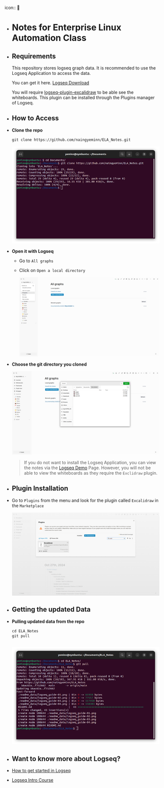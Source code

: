 icon:: 📝

- # Notes for Enterprise Linux Automation Class
- ## Requirements
  
  This repository stores logseq graph data. It is recommended to use the Logseq Application to access the data.
  
  You can get it here. 
  [Logseq Download](https://logseq.com/downloads)
  
  You will require [logseq-plugin-excalidraw](https://github.com/haydenull/logseq-plugin-excalidraw) to be able see the whiteboards.
  This plugin can be installed through the Plugins manager of Logseq.
- ## How to Access
- **Clone the repo**
  ```shell
  git clone https://github.com/naingyeminn/ELA_Notes.git
  ```
  
  ![logseq_guide-01.png](../assets/logseq_guide-01_1730117792056_0.png)
- **Open it with Logseq**
	- Go to `All graphs`
	- Click on `Open a local directory`
	  
	  ![logseq_guide-02.png](../assets/logseq_guide-02_1730117809336_0.png)
- **Choose the git directory you cloned**
  
  ![logseq_guide-03.png](../assets/logseq_guide-03_1730117823893_0.png) 
  > If you do not want to install the Logseq Application, you can view the notes via the [Logseq Demo](https://demo.logseq.com/) Page. However, you will not be able to view the whiteboards as they require the `Exclidraw` plugin.
- ## Plugin Installation
- Go to `Plugins` from the menu and look for the plugin called `Excalidraw` in the `Marketplace`
  
  ![logseq_guide-04.png](../assets/logseq_guide-04_1730117842565_0.png)
- ## Getting the updated Data
- **Pulling updated data from the repo**
  
  ```shell
  cd ELA_Notes
  git pull
  ```
  
  ![logseq_guide-05.png](../assets/logseq_guide-05_1730117858540_0.png) 
  ---
- ## Want to know more about Logseq?
- [How to get started in Logseq](https://hub.logseq.com/getting-started/uQdEHALJo7RWnDLLLP7uux/how-to-get-started-in-logseq/pE1BPPvKGbWkSRXsprRnxM)
- [Logseq Intro Course](https://www.youtube.com/playlist?list=PLNnZ7rjaL84JjFpgDxRlAOKRa9ie25gtp)